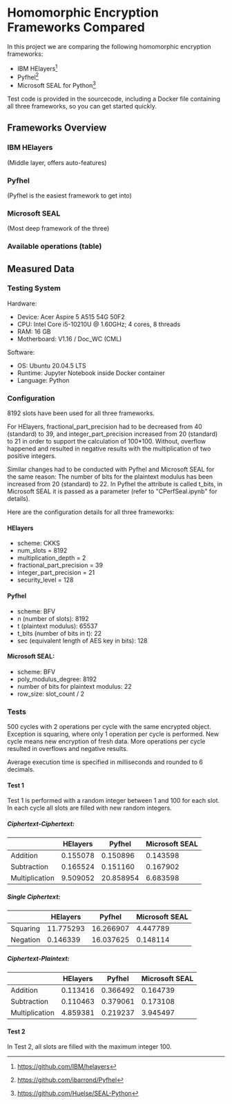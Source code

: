 # Homomorphic Encryption Frameworks Compared

In this project we are comparing the following homomorphic encryption frameworks:
* IBM HElayers[^1]
* Pyfhel[^2]
* Microsoft SEAL for Python[^3]

Test code is provided in the sourcecode, including a Docker file containing all three frameworks, so you can get started quickly.

## Frameworks Overview

### IBM HElayers
(Middle layer, offers auto-features)

### Pyfhel
(Pyfhel is the easiest framework to get into)

### Microsoft SEAL
(Most deep framework of the three)

### Available operations (table)

## Measured Data

### Testing System

Hardware:
- Device: Acer Aspire 5 A515 54G 50F2
- CPU: Intel Core i5-10210U @ 1.60GHz; 4 cores, 8 threads
- RAM: 16 GB
- Motherboard: V1.16 / Doc_WC (CML)

Software:
- OS: Ubuntu 20.04.5 LTS
- Runtime: Jupyter Notebook inside Docker container
- Language: Python

### Configuration
8192 slots have been used for all three frameworks.

For HElayers, fractional_part_precision had to be decreased from 40 (standard) to 39, and integer_part_precision increased from 20 (standard) to 21 in order to support the calculation of 100\*100. Without, overflow happened and resulted in negative results with the multiplication of two positive integers.

Similar changes had to be conducted with Pyfhel and Microsoft SEAL for the same reason: The number of bits for the plaintext modulus has been increased from 20 (standard) to 22. In Pyfhel the attribute is called t_bits, in Microsoft SEAL it is passed as a parameter (refer to "CPerfSeal.ipynb" for details).

Here are the configuration details for all three frameworks:

#### HElayers
- scheme: CKKS
- num_slots = 8192
- multiplication_depth = 2
- fractional_part_precision = 39
- integer_part_precision = 21
- security_level = 128

#### Pyfhel
- scheme: BFV
- n (number of slots): 8192
- t (plaintext modulus): 65537
- t_bits (number of bits in t): 22
- sec (equivalent length of AES key in bits): 128

#### Microsoft SEAL:
- scheme: BFV
- poly_modulus_degree: 8192
- number of bits for plaintext modulus: 22
- row_size: slot_count / 2

### Tests
500 cycles with 2 operations per cycle with the same encrypted object. Exception is squaring, where only 1 operation per cycle is performed. New cycle means new encryption of fresh data. More operations per cycle resulted in overflows and negative results.

Average execution time is specified in milliseconds and rounded to 6 decimals.

#### Test 1
Test 1 is performed with a random integer between 1 and 100 for each slot. In each cycle all slots are filled with new random integers.

##### Ciphertext-Ciphertext:

|                       | HElayers  | Pyfhel    | Microsoft SEAL  |
|-----------------------|-----------|-----------|-----------------|
| Addition              | 0.155078  | 0.150896  | 0.143598        |
| Subtraction           | 0.165524  | 0.151160  | 0.167902        |
| Multiplication        | 9.509052  | 20.858954 | 6.683598        |

##### Single Ciphertext:

|                       | HElayers  | Pyfhel    | Microsoft SEAL  |
|-----------------------|-----------|-----------|-----------------|
| Squaring              | 11.775293 | 16.266907 | 4.447789        |
| Negation              | 0.146339  | 16.037625 | 0.148114        |

##### Ciphertext-Plaintext:

|                       | HElayers  | Pyfhel    | Microsoft SEAL  |
|-----------------------|-----------|-----------|-----------------|
| Addition              | 0.113416  | 0.366492  | 0.164739        |
| Subtraction           | 0.110463  | 0.379061  | 0.173108        |
| Multiplication        | 4.859381  | 0.219237  | 3.945497        |

#### Test 2
In Test 2, all slots are filled with the maximum integer 100.


[^1]: https://github.com/IBM/helayers
[^2]: https://github.com/ibarrond/Pyfhel
[^3]: https://github.com/Huelse/SEAL-Python
